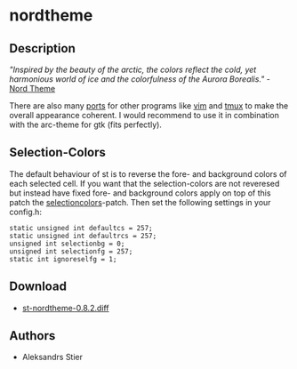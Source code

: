 nordtheme
=========

Description
-----------
*"Inspired by the beauty of the arctic, the colors reflect the cold, yet harmonious world of ice and the colorfulness of the Aurora Borealis."* - [Nord Theme](https://www.nordtheme.com/)

There are also many [ports](https://www.nordtheme.com/ports/) for other programs like [vim](https://www.nordtheme.com/ports/vim/) and [tmux](https://www.nordtheme.com/ports/tmux/) to make the overall appearance coherent. I would recommend to use it in combination with the arc-theme for gtk (fits perfectly).

Selection-Colors
----------------

The default behaviour of st is to reverse the fore- and background colors of each selected cell. If you want that the selection-colors are not reveresed but instead have fixed fore- and background colors apply on top of this patch the [selectioncolors](../selectioncolors/)-patch. Then set the following settings in your config.h:

	static unsigned int defaultcs = 257;
	static unsigned int defaultrcs = 257;
	unsigned int selectionbg = 0;
	unsigned int selectionfg = 257;
	static int ignoreselfg = 1;

Download
--------
* [st-nordtheme-0.8.2.diff](st-nordtheme-0.8.2.diff)

Authors
-------
* Aleksandrs Stier
